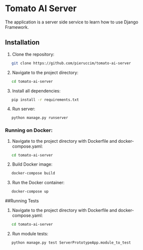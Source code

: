 # Tomato AI Server

The application is a server side service to learn how to use Django Framework.

## Installation 

1. Clone the repository:
```bash
   git clone https://github.com/pieruccim/tomato-ai-server
```
2. Navigate to the project directory:
```bash
   cd tomato-ai-server
```
3. Install all dependencies:
```bash
   pip install -r requirements.txt
```
4. Run server:
```bash
   python manage.py runserver
```

### Running on Docker:

1. Navigate to the project directory with Dockerfile and docker-compose.yaml:
```bash
   cd tomato-ai-server
```
2. Build Docker image:
```bash
   docker-compose build
```
3. Run the Docker container:
```bash
   docker-compose up
```

##Running Tests
1. Navigate to the project directory with Dockerfile and docker-compose.yaml:
```bash
   cd tomato-ai-server
```
2. Run module tests:
```bash
   python manage.py test ServerPrototypeApp.module_to_test
```



